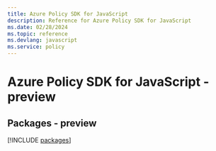 ```yaml
---
title: Azure Policy SDK for JavaScript
description: Reference for Azure Policy SDK for JavaScript
ms.date: 02/28/2024
ms.topic: reference
ms.devlang: javascript
ms.service: policy
---
```

# Azure Policy SDK for JavaScript - preview
## Packages - preview
[!INCLUDE [packages](policy-index.md)]